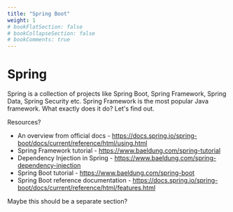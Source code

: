 ```yaml
---
title: "Spring Boot"
weight: 1
# bookFlatSection: false
# bookCollapseSection: false
# bookComments: true
---
```

# Spring
Spring is a collection of projects like Spring Boot, Spring Framework, Spring Data, Spring Security etc.
Spring Framework is the most popular Java framework. What exactly does it do? Let's find out.

Resources?
* An overview from official docs - <https://docs.spring.io/spring-boot/docs/current/reference/html/using.html>
* Spring Framework tutorial - <https://www.baeldung.com/spring-tutorial>
* Dependency Injection in Spring - <https://www.baeldung.com/spring-dependency-injection>
* Spring Boot tutorial - <https://www.baeldung.com/spring-boot>
* Spring Boot reference documentation - <https://docs.spring.io/spring-boot/docs/current/reference/html/features.html>

Maybe this should be a separate section?